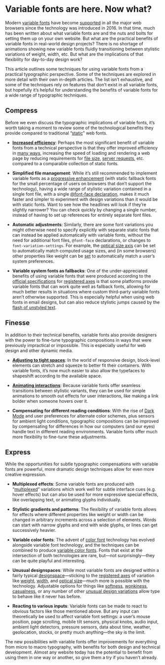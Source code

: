 # Variable fonts are here. Now what?

Modern [variable fonts](https://fonts.google.com/knowledge/glossary/variable_fonts) have become [supported](https://v-fonts.com/support) in all the major web browsers since the technology was introduced in 2016. In that time, much has been written about what variable fonts are and the nuts and bolts for setting them up on your own website. But what are the practical benefits of variable fonts in real-world design projects? There is no shortage of animations showing new variable fonts fluidly transitioning between stylistic variations of weight, width, etc. But what are the implications of that flexibility for day-to-day design work?

This article outlines some techniques for using variable fonts from a practical typographic perspective. Some of the techniques are explored in more detail with their own in-depth articles. The list isn’t exhaustive, and some of the techniques rely on features that don’t exist in all variable fonts, but hopefully it’s helpful for understanding the benefits of variable fonts for a wide range of typographic techniques.

## Compress

Before we even discuss the typographic implications of variable fonts, it’s worth taking a moment to review some of the technological benefits they provide compared to traditional “[static](https://fonts.google.com/knowledge/)” web fonts.

- **[Increased efficiency](https://fonts.google.com/knowledge/)**: Perhaps the most significant benefit of variable fonts from a technical perspective is that they offer improved efficiency in [many ways](https://fonts.google.com/knowledge/), increasing the speed of loading and rendering a web page by reducing requirements for [file size](https://fonts.google.com/knowledge/glossary/file_size), [server requests](https://fonts.google.com/knowledge/), etc. compared to a comparable collection of static fonts.

- **Simplified file management**: While it’s still recommended to implement variable fonts as a [progressive enhancement](https://fonts.google.com/knowledge/) (with static fallback fonts for the small percentage of users on browsers that don’t support the technology), having a wide range of stylistic variation contained in a single font file, with a single [@font-face declaration](https://fonts.google.com/knowledge/), makes it much faster and simpler to experiment with design variations than it would be with static fonts. Want to see how the headlines will look if they’re slightly narrower? You can check quickly by changing a single number, instead of having to set up references for entirely separate font files.

- **Automatic adjustments**: Similarly, there are some font variations you might otherwise need to specify explicitly with separate static fonts that can instead be applied automatically with variable fonts, without the need for additional font files, `@font-face` declarations, or changes to `font-variation-settings`. For example, the [optical size axis](https://fonts.google.com/knowledge/glossary/optical_size_axis) can be set to automatically match computed usage sizes, and (in some browsers) other properties like weight can be [set](https://www.w3.org/WAI/GL/mobile-a11y-tf/wiki/Specifying_a_system_font_in_web_content_to_support_platform_text_resize_without_browser_or_platform_assistive_technology_zoom.) to automatically match a user’s system preferences.

- **Variable system fonts as fallbacks**: One of the under-appreciated benefits of using variable fonts that were produced according to the [official specifications](https://docs.microsoft.com/en-us/typography/opentype/spec/dvaraxisreg) for [registered axes](https://fonts.google.com/knowledge/) is that some platforms provide variable fonts that can work quite well as fallback fonts, allowing for much better results in situations where custom third-party variable fonts aren’t otherwise supported. This is especially helpful when using web fonts in email designs, but can also reduce stylistic jumps caused by the [flash of unstyled text](https://fonts.google.com/knowledge/glossary/fout).

## Finesse

In addition to their technical benefits, variable fonts also provide designers with the power to fine-tune typographic compositions in ways that were previously impractical or impossible. This is especially useful for web design and other dynamic media.

- **[Adjusting to tight spaces](https://fonts.google.com/knowledge/)**: In the world of responsive design, block-level elements can stretch and squeeze to better fit their containers. With variable fonts, it’s now much easier to also allow the typefaces to shapeshift according to the available space.

- **[Animating interactions](https://fonts.google.com/knowledge/)**: Because variable fonts offer seamless transitions between stylistic variants, they can be used for simple animations to smooth out effects for user interactions, like making a link bolder when someone hovers over it.

- **Compensating for different reading conditions**: With the rise of [Dark Mode](https://fonts.google.com/knowledge/) and user preferences for alternate color schemes, plus sensors for ambient light conditions, typographic compositions can be improved by compensating for differences in how our computers (and our eyes) handle text in different reading environments. Variable fonts offer much more flexibility to fine-tune these adjustments.

## Express

While the opportunities for subtle typographic compensations with variable fonts are powerful, more dramatic design techniques allow for even more creative expression.

- **Multiplexed effects**: Some variable fonts are produced with “[multiplexed](https://fonts.google.com/knowledge/glossary/multiplexed_duplexed_uniwidth)” variations which work well for subtle interface cues (e.g. hover effects) but can also be used for more expressive special effects, like overlapping text, or animating glyphs individually.

- **Stylistic gradients and patterns**: The flexibility of variable fonts allows for effects where different properties like weight or width can be changed in arbitrary increments across a selection of elements. Words can start with narrow glyphs and end with wide glyphs, or lines can get successively heavier.

- **Variable color fonts**: The advent of [color font](https://material.io/blog/color-fonts-are-here) technology has evolved alongside variable font technology, and the techniques can be combined to produce [variable color fonts](https://v-fonts.com/tags/C20). Fonts that exist at the intersection of both technologies are rare, but—not surprisingly—they can be quite playful and interesting.

- **Unusual designspaces**: While most variable fonts are designed within a fairly typical [designspace](https://fonts.google.com/knowledge/)—sticking to the [registered axes](https://fonts.google.com/knowledge/) of variation like [weight](https://fonts.google.com/knowledge/glossary/weight_axis), [width](https://fonts.google.com/knowledge/glossary/width_axis), and [optical size](https://fonts.google.com/knowledge/glossary/optical_size_axis)—much more is possible with the technology. Adjustable options for things like [softness](https://fonts.google.com/knowledge/glossary/softness_axis), [wonkiness](https://fonts.google.com/knowledge/glossary/wonky_axis), [casualness](https://fonts.google.com/knowledge/glossary/casual_axis), or any number of other [unusual design variations](https://v-fonts.com/tags/C5) allow type to behave like it never has before.

- **Reacting to various inputs**: Variable fonts can be made to react to obvious factors like those mentioned above. But any input can theoretically be used to affect variable font settings: a user’s mouse position, page scrolling, mobile tilt sensors, physical knobs, audio input, ambient light detectors, pressure sensors, data about time, weather, geolocation, stocks, or pretty much anything—the sky is the limit.

The new possibilities with variable fonts offer improvements for everything from micro to macro typography, with benefits for both design and technical development. Almost any website today has the potential to benefit from using them in one way or another, so give them a try if you haven’t already.